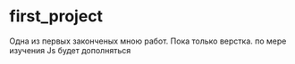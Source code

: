# first_project

Одна из первых законченых мною работ. Пока только верстка.
по мере изучения Js будет дополняться

